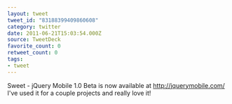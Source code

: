 ```yaml
---
layout: tweet
tweet_id: "83188399409860608"
category: twitter
date: 2011-06-21T15:03:54.000Z
source: TweetDeck
favorite_count: 0
retweet_count: 0
tags:
- tweet
---
```


Sweet - jQuery Mobile 1.0 Beta is now available at http://jquerymobile.com/  I've used it for a couple projects and really love it!
